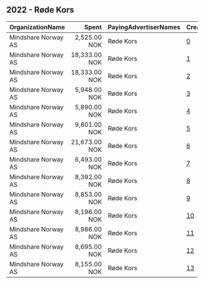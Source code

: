 ## 2022 - Røde Kors 
|OrganizationName|Spent|PayingAdvertiserNames|CreativeUrls|Impressions|Genders|AgeBrackets|CountryCodes|BillingAddresses|CandidateBallotInformation|
|:---|---:|:---|:---|---:|:---|:---|:---|:---|:---|
|Mindshare Norway AS|2,525.00 NOK|Røde Kors|[0](https://www.snap.com/political-ads/asset/4e0f6d5abe8f22aef709e9f1241592ebbe064eb4d904e695fbefaad02c0bea83?mediaType=mp4)|91,803||19-|norway|"Kongens gate 6,Oslo,0153,NO"||
|Mindshare Norway AS|18,333.00 NOK|Røde Kors|[1](https://www.snap.com/political-ads/asset/9d65abc56a908e0fd7a5dcf38cb560e2fbca0e53d5bdea7823c19ff4ecaa1c77?mediaType=mp4)|393,909||18+|norway|"Kongens gate 6,Oslo,0153,NO"||
|Mindshare Norway AS|18,333.00 NOK|Røde Kors|[2](https://www.snap.com/political-ads/asset/6c910084344be31f7c4f4b9d028018f2a9653a76a8f5bb10d62bf40a681cb117?mediaType=png)|625,212||18+|norway|"Kongens gate 6,Oslo,0153,NO"||
|Mindshare Norway AS|5,948.00 NOK|Røde Kors|[3](https://www.snap.com/political-ads/asset/ccb40f61916981ec4c857842f732eb3af9ec86fa0b4e271251cb97508ae78a87?mediaType=mp4)|187,219||20+|norway|"Kongens gate 6,Oslo,0153,NO"||
|Mindshare Norway AS|5,890.00 NOK|Røde Kors|[4](https://www.snap.com/political-ads/asset/10ba36d3e88a0c7d83381159b78c3e1468695cfc2ee992b5e2bdaf9cb96f98fc?mediaType=mp4)|184,751||20+|norway|"Kongens gate 6,Oslo,0153,NO"||
|Mindshare Norway AS|9,801.00 NOK|Røde Kors|[5](https://www.snap.com/political-ads/asset/17561dbeba46dabf12993e2fe755b8e840811a8bd92df25fa31652e6684cd513?mediaType=mp4)|541,027||19-|norway|"Kongens gate 6,Oslo,0153,NO"||
|Mindshare Norway AS|21,673.00 NOK|Røde Kors|[6](https://www.snap.com/political-ads/asset/7f0c15e08e6a1b6da245b4b0cd0a8722b7adad9fcbb6e98c47291e7bf6710fe0?mediaType=mp4)|1,657,749||19-|norway|"Kongens gate 6,Oslo,0153,NO"||
|Mindshare Norway AS|6,493.00 NOK|Røde Kors|[7](https://www.snap.com/political-ads/asset/197fb36b71722a0ad3c0ddaca60bce7e0b540d8bbf7807d293f5fb93d94025cb?mediaType=mp4)|204,032||20+|norway|"Kongens gate 6,Oslo,0153,NO"||
|Mindshare Norway AS|8,392.00 NOK|Røde Kors|[8](https://www.snap.com/political-ads/asset/c5a38374c3c834895ee31ce26be0eb3568dd2cda8b86002ca475fb9c5ca74322?mediaType=mp4)|332,346||20+|norway|"Kongens gate 6,Oslo,0153,NO"||
|Mindshare Norway AS|8,853.00 NOK|Røde Kors|[9](https://www.snap.com/political-ads/asset/62dce0f7c453bb463ed2ec4ff919b333bc4e1b5d088b2ae0d33a28535ca4536c?mediaType=mp4)|350,616||20+|norway|"Kongens gate 6,Oslo,0153,NO"||
|Mindshare Norway AS|8,196.00 NOK|Røde Kors|[10](https://www.snap.com/political-ads/asset/7c592ac833a77aa6b13f8eaf0c2e96f02a70ee328779773cc4db047db6f00968?mediaType=png)|324,903||20+|norway|"Kongens gate 6,Oslo,0153,NO"||
|Mindshare Norway AS|8,986.00 NOK|Røde Kors|[11](https://www.snap.com/political-ads/asset/fed7323f2c6292cdd7f22704d2979a5a7077bcea3f7c947b214f0886fb69ff3b?mediaType=mp4)|356,784||20+|norway|"Kongens gate 6,Oslo,0153,NO"||
|Mindshare Norway AS|8,695.00 NOK|Røde Kors|[12](https://www.snap.com/political-ads/asset/b2e3f02469ef4ebfd1cc479a57dd997aa118c3b985a40b44b5775e80a27b9583?mediaType=png)|344,637||20+|norway|"Kongens gate 6,Oslo,0153,NO"||
|Mindshare Norway AS|8,155.00 NOK|Røde Kors|[13](https://www.snap.com/political-ads/asset/4156411fe4ce885b5d237b472b4274ce11eb429f9d03af56f6442b309cd48be8?mediaType=png)|323,956||20+|norway|"Kongens gate 6,Oslo,0153,NO"||
